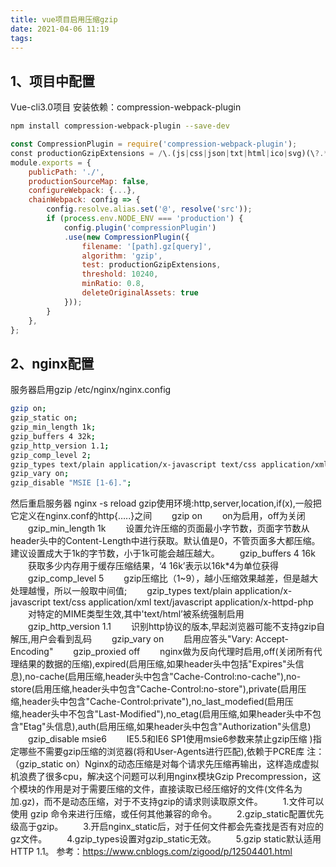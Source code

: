 ```yaml
---
title: vue项目启用压缩gzip
date: 2021-04-06 11:19
tags:
---
```

## 1、项目中配置
Vue-cli3.0项目
安装依赖：compression-webpack-plugin
```bash
npm install compression-webpack-plugin --save-dev
```

```javascript
const CompressionPlugin = require('compression-webpack-plugin');  
const productionGzipExtensions = /\.(js|css|json|txt|html|ico|svg)(\?.*)?$/i;  
module.exports = {
    publicPath: './',
    productionSourceMap: false,
    configureWebpack: {...},
    chainWebpack: config => {
        config.resolve.alias.set('@', resolve('src'));
        if (process.env.NODE_ENV === 'production') {
            config.plugin('compressionPlugin')
            .use(new CompressionPlugin({
                filename: '[path].gz[query]',
                algorithm: 'gzip',
                test: productionGzipExtensions,
                threshold: 10240,
                minRatio: 0.8,
                deleteOriginalAssets: true
            }));
        }
    },
};

```
## 2、nginx配置
服务器启用gzip
/etc/nginx/nginx.config
```bash
gzip on;  
gzip_static on;  
gzip_min_length 1k;  
gzip_buffers 4 32k;  
gzip_http_version 1.1;  
gzip_comp_level 2;  
gzip_types text/plain application/x-javascript text/css application/xml;  
gzip_vary on;  
gzip_disable "MSIE [1-6].";

```
然后重启服务器 nginx -s reload
gzip使用环境:http,server,location,if(x),一般把它定义在nginx.conf的http{…..}之间
　　gzip on
　　on为启用，off为关闭
　　gzip_min_length 1k
　　设置允许压缩的页面最小字节数，页面字节数从header头中的Content-Length中进行获取。默认值是0，不管页面多大都压缩。建议设置成大于1k的字节数，小于1k可能会越压越大。
　　gzip_buffers 4 16k
　　获取多少内存用于缓存压缩结果，‘4 16k’表示以16k*4为单位获得
　　gzip_comp_level 5
　　gzip压缩比（1~9），越小压缩效果越差，但是越大处理越慢，所以一般取中间值;
　　gzip_types text/plain application/x-javascript text/css application/xml text/javascript application/x-httpd-php
　　对特定的MIME类型生效,其中'text/html’被系统强制启用
　　gzip_http_version 1.1
　　识别http协议的版本,早起浏览器可能不支持gzip自解压,用户会看到乱码
　　gzip_vary on
　　启用应答头"Vary: Accept-Encoding"
　　gzip_proxied off
　　nginx做为反向代理时启用,off(关闭所有代理结果的数据的压缩),expired(启用压缩,如果header头中包括"Expires"头信息),no-cache(启用压缩,header头中包含"Cache-Control:no-cache"),no-store(启用压缩,header头中包含"Cache-Control:no-store"),private(启用压缩,header头中包含"Cache-Control:private"),no_last_modefied(启用压缩,header头中不包含"Last-Modified"),no_etag(启用压缩,如果header头中不包含"Etag"头信息),auth(启用压缩,如果header头中包含"Authorization"头信息)
　　gzip_disable msie6
　　IE5.5和IE6 SP1使用msie6参数来禁止gzip压缩 )指定哪些不需要gzip压缩的浏览器(将和User-Agents进行匹配),依赖于PCRE库
注：（gzip_static on）Nginx的动态压缩是对每个请求先压缩再输出，这样造成虚拟机浪费了很多cpu，解决这个问题可以利用nginx模块Gzip Precompression，这个模块的作用是对于需要压缩的文件，直接读取已经压缩好的文件(文件名为加.gz)，而不是动态压缩，对于不支持gzip的请求则读取原文件。
　　1.文件可以使用 gzip 命令来进行压缩，或任何其他兼容的命令。
　　2.gzip_static配置优先级高于gzip。
　　3.开启nginx_static后，对于任何文件都会先查找是否有对应的gz文件。
　　4.gzip_types设置对gzip_static无效。
　　5.gzip static默认适用HTTP 1.1。
参考：https://www.cnblogs.com/zigood/p/12504401.html